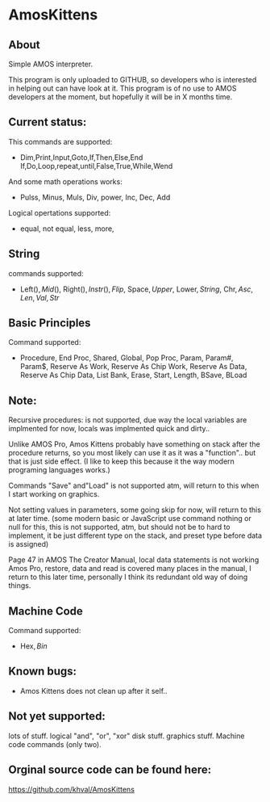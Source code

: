 # AmosKittens

About
-----
Simple AMOS interpreter.

This program is only uploaded to GITHUB, so developers who is interested in helping out can have look at it.
This program is of no use to AMOS developers at the moment, but hopefully it will be in X months time.

Current status:
---------------

This commands are supported:

* Dim,Print,Input,Goto,If,Then,Else,End If,Do,Loop,repeat,until,False,True,While,Wend


And some math operations works: 

* Pulss, Minus, Muls, Div, power, Inc, Dec, Add

Logical opertations supported:

* equal, not equal, less, more, 

String
------

commands supported:

* Left$(), Mid$(), Right$(), Instr(), Flip$, Space$, Upper$, Lower$, String$, Chr$, Asc, Len, Val, Str$

Basic Principles
----------------

Command supported:

* Procedure, End Proc, Shared, Global, Pop Proc, Param, Param#, Param$, Reserve As Work, Reserve As Chip Work, Reserve As Data, Reserve As Chip Data, List Bank, Erase, Start, Length, BSave, BLoad

Note: 
-----
Recursive procedures: is not supported, due way the local variables are implmented for now, locals was implmented quick and dirty..

Unlike AMOS Pro, Amos Kittens probably have something on stack after the procedure returns, so you most likely can use it as it was a "function".. but that is just side effect. (I like to keep this because it the way modern programing languages works.)

Commands "Save" and"Load" is not supported atm, will return to this when I start working on graphics.

Not setting values in parameters, some going skip for now, will return to this at later time.
(some modern basic or JavaScript use command nothing or null for this, this is not supported, 
atm, but should not be to hard to implement, it be just different type on the stack, and preset type before data is assigned)

Page 47 in AMOS The Creator Manual, local data statements is not working Amos Pro, restore, data and read is covered many places in the manual, I return to this later time, personally I think its redundant old way of doing things.

Machine Code 
------------

Command supported:

* Hex$, Bin$

Known bugs:
----------
* Amos Kittens does not clean up after it self..

Not yet supported:
------------------
lots of stuff.
logical "and", "or", "xor"
disk stuff.
graphics stuff.
Machine code commands (only two).

Orginal source code can be found here:
--------------------------------------
https://github.com/khval/AmosKittens
